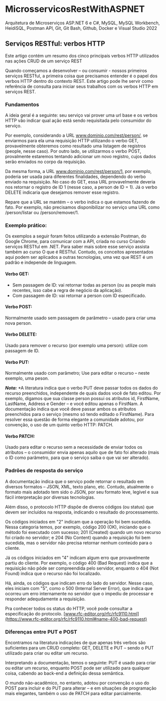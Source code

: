 # **MicrosservicosRestWithASPNET**
Arquitetura de Microserviços ASP.NET 6 e C#, MySQL, MySQL Workbench, HeidiSQL, Postman API, Git, Git Bash, Github, Docker e Visual Studio 2022

## **Serviços RESTful: verbos HTTP**
Este artigo contém um resumo dos cinco principais verbos HTTP utilizados nas ações CRUD de um serviço REST

Quando começamos a desenvolver – ou consumir - nossos primeiros serviços RESTful, a primeira coisa que precisamos entender é o papel dos verbos HTTP dentro do contexto REST.
Este artigo pode lhe servir como referência de consulta para iniciar seus trabalhos com os verbos HTTP em serviços REST.


### **Fundamentos**
A ideia geral é a seguinte: seu serviço vai prover uma url base e os verbos HTTP vão indicar qual ação está sendo requisitada pelo consumidor do serviço.

Por exemplo, considerando a URL www.dominio.com/rest/person/, se enviarmos para ela uma requisição HTTP utilizando o verbo GET, provavelmente obteremos como resultado uma listagem de registros (people, nesse caso). Por outro lado, se utilizarmos o verbo POST, provalmente estaremos tentando adicionar um novo registro, cujos dados serão enviados no corpo da requisição.

Da mesma forma, a URL www.dominio.com/rest/person/1, por exemplo, poderia ser usada para diferentes finalidades, dependendo do verbo enviado na requisição. No caso do GET, essa URL provavelmente deveria nos retornar o registro de ID 1 (nesse caso, a person de ID = 1). Já o verbo DELETE indicaria que desejamos remover esse registro.

Repare que a URL se mantém – o verbo indica o que estamos fazendo de fato. Por exemplo, não precisamos disponibilizar no serviço uma URL como /person/listar ou /person/remover/1.


### **Exemplo prático:**
Os exemplos a seguir foram feitos utilizando a extensão Postman, do Google Chrome, para comunicar com a API, criada no curso Criando serviços RESTful em .NET. Para saber mais sobre esse serviço assista também ao curso O que é RESTful. Contudo, os conceitos apresentados aqui podem ser aplicados a outras tecnologias, uma vez que REST é um padrão e independe de linguagem.

#### **Verbo GET:**
- Sem passagem de ID: vai retornar todas as person (ou as people mais recentes, isso cabe a regra de negócio da aplicação).
- Com passagem de ID: vai retornar a person com ID especificado.

#### **Verbo POST:**
Normalmente usado sem passagem de parâmetro – usado para criar uma nova person.

#### **Verbo DELETE:**
Usado para remover o recurso (por exemplo uma person): utilize com passagem de ID.

#### **Verbo PUT:**
Normalmente usado com parâmetro; Use para editar o recurso – neste exemplo, uma peson.

***Nota:***
*A literatura indica que o verbo PUT deve passar todos os dados do recurso preenchidos, independente de quais dados você de fato editou. Por exemplo, digamos que sua classe person possui os atributos id, FirstName, LastName, Address e Gender – e você editou apenas o FirstNam. A documentação indica que você deve passar ambos os atributos preenchidos para o serviço (mesmo só tendo editado o FirstName).
Para resolver essa questão de forma elegante a comunidade adotou, por convenção, o uso de um quinto verbo HTTP: PATCH.

#### **Verbo PATCH:**
Usado para editar o recurso sem a necessidade de enviar todos os atributos – o consumidor envia apenas aquilo que de fato foi alterado (mais o ID como parâmetro, para que o serviço saiba o que vai ser alterado).


### **Padrões de resposta do serviço**
A documentação indica que o serviço pode retornar o resultado em diversos formatos – JSON, XML, texto plano, etc. Contudo, atualmente o formato mais adotado tem sido o JSON, por seu formato leve, legível e sua fácil interpretação por diversas tecnologias.

Além disso, o protocolo HTTP dispõe de diveros códigos (ou status) que devem ser incluídos na resposta, indicando o resultado do processamento.

Os códigos iniciados em "2" indicam que a operação foi bem sucedida. Nessa categoria temos, por exemplo, código 200 (OK), iniciando que o método foi executado com sucesso; 201 (Created) quando um novo recurso foi criado no servidor; e 204 (No Content) quando a requisição foi bem sucedida, mas o servidor não precisa retornar nenhum conteúdo para o cliente.

Já os códigos iniciados em "4" indicam algum erro que provavelmente partiu do cliente. Por exemplo, o código 400 (Bad Request) indica que a requisição não pôde ser compreendida pelo servidor, enquanto o 404 (Not Found) indica que o recurso não foi localizado.

Há, ainda, os códigos que indicam erro do lado do servidor. Nesse caso, eles iniciam com "5", como o 500 (Internal Server Error), que indica que ocorreu um erro internamente no servidor que o impediu de processar e responder adequdamente a requisição.

Pra conhecer todos os status do HTTP, você pode consultar a especificação do protocolo. [www.rfc-editor.org/rfc/rfc9110.html](https://www.rfc-editor.org/rfc/rfc9110.html#name-400-bad-request)


### **Diferenças entre PUT e POST**
Encontramos na literatura indicações de que apenas três verbos são suficientes para um CRUD completo: GET, DELETE e PUT – sendo o PUT utilizado para criar ou editar um recurso.

Interpretando a documentação, temos o seguinte: PUT é usado para criar ou editar um recurso, enquanto POST pode ser utilizado para qualquer coisa, cabendo ao back-end a definição dessa semântica.

O mundo não-acadêmico, no entanto, adotou por convenção o uso do POST para incluir e do PUT para alterar – e em situações de programação mais elegantes, também o uso de PATCH para editar parcialmente.
